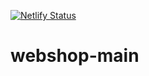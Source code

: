 [![Netlify Status](https://api.netlify.com/api/v1/badges/59011116-7609-4c67-9e4c-8bc7e2ce2b3a/deploy-status)](https://app.netlify.com/sites/shoesnstiches/deploys)
# webshop-main
